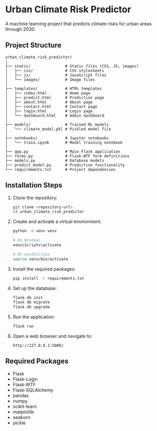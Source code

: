 
# Urban Climate Risk Predictor

A machine learning project that predicts climate risks for urban areas through 2030.

## Project Structure

```
urban_climate_risk_predictor/
│
├── static/               # Static files (CSS, JS, images)
│   ├── css/              # CSS stylesheets
│   ├── js/               # JavaScript files
│   └── images/           # Image files
│
├── templates/            # HTML templates
│   ├── index.html        # Home page
│   ├── predict.html      # Prediction page
│   ├── about.html        # About page
│   ├── contact.html      # Contact page
│   ├── login.html        # Login page
│   └── dashboard.html    # Admin dashboard
│
├── models/               # Trained ML models
│   └── climate_model.pkl # Pickled model file
│
├── notebooks/            # Jupyter notebooks
│   └── train.ipynb       # Model training notebook
│
├── app.py                # Main Flask application
├── forms.py              # Flask-WTF form definitions
├── models.py             # Database models
├── predict_model.py      # Prediction functionality
└── requirements.txt      # Project dependencies
```

## Installation Steps

1. Clone the repository:
   ```bash
   git clone <repository-url>
   cd urban_climate_risk_predictor
   ```

2. Create and activate a virtual environment:
   ```bash
   python -m venv venv
   
   # On Windows
   venv\Scripts\activate
   
   # On macOS/Linux
   source venv/bin/activate
   ```

3. Install the required packages:
   ```bash
   pip install -r requirements.txt
   ```

4. Set up the database:
   ```bash
   flask db init
   flask db migrate
   flask db upgrade
   ```

5. Run the application:
   ```bash
   flask run
   ```

6. Open a web browser and navigate to:
   ```
   http://127.0.0.1:5000/
   ```

## Required Packages
- Flask
- Flask-Login
- Flask-WTF
- Flask-SQLAlchemy
- pandas
- numpy
- scikit-learn
- matplotlib
- seaborn
- pickle
